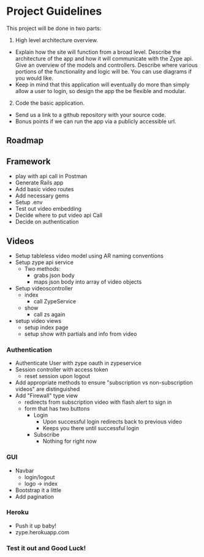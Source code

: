 Project Guidelines
=====================

This project will be done in two parts:

1. High level architecture overview.
  * Explain how the site will function from a broad level. Describe the architecture of
the app and how it will communicate with the Zype api. Give an overview of the models and controllers. Describe where various portions of the functionality and logic will be. You can use diagrams if you would like.
  * Keep in mind that this application will eventually do more than simply allow a user to login, so design the app the be flexible and modular.
2. Code the basic application.
  * Send us a link to a github repository with your source code.
  * Bonus points if we can run the app via a publicly accessible url.

Roadmap
-------
## Framework
  * play with api call in Postman
  * Generate Rails app
  * Add basic video routes
  * Add necessary gems
  * Setup .env
  * Test out video embedding
  * Decide where to put video api Call
  * Decide on authentication

## Videos
  * Setup tableless video model using AR naming conventions
  * Setup zype api service
    * Two methods:
      * grabs json body
      * maps json body into array of video objects
  * Setup videoscontroller
    * index
      * call ZypeService
    * show
      * call zs again
  * setup video views
    * setup index page
    * setup show with partials and info from video

### Authentication
  * Authenticate User with zype oauth in zypeservice
  * Session controller with access token
    * reset session upon logout
  * Add appropriate methods to ensure "subscription vs non-subscription videos" are distinguished
  * Add "Firewall" type view
    * redirects from subscription video with flash alert to sign in
    * form that has two buttons
      * Login
        * Upon successful login redirects back to previous video
        * Keeps you there until successful login
      * Subscribe
        * Nothing for right now

### GUI
  * Navbar
    * login/logout
    * logo -> index
  * Bootstrap it a little
  * Add pagination

### Heroku
  * Push it up baby!
  * zype.herokuapp.com

### Test it out and Good Luck!
